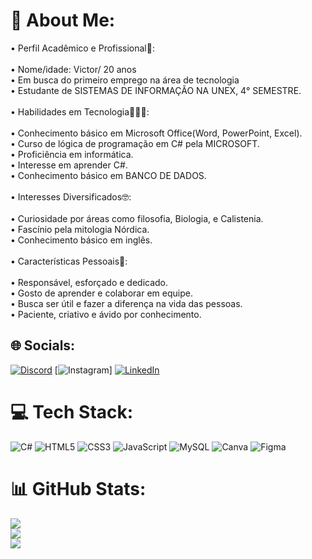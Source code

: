 # 💫 About Me:
  • Perfil Acadêmico e Profissional👤:<br><br>• Nome/idade: Victor/ 20 anos<br>• Em busca do primeiro emprego na área de tecnologia<br>• Estudante de SISTEMAS DE INFORMAÇÃO NA UNEX, 4° SEMESTRE.<br><br>• Habilidades em Tecnologia👨🏻‍💻:<br><br>• Conhecimento básico em Microsoft Office(Word, PowerPoint, Excel).<br>• Curso de lógica de programação em C# pela MICROSOFT.<br>• Proficiência em informática.<br>• Interesse em aprender C#.<br>• Conhecimento básico em BANCO DE DADOS.<br><br>• Interesses Diversificados🤓:<br><br>• Curiosidade por áreas como filosofia, Biologia, e Calistenia.<br>• Fascínio pela mitologia Nórdica.<br>• Conhecimento básico em inglês.<br><br>• Características Pessoais👤:<br><br>• Responsável, esforçado e dedicado.<br>• Gosto de aprender e colaborar em equipe.<br>• Busca ser útil e fazer a diferença na vida das pessoas.<br>• Paciente, criativo e ávido por conhecimento.


## 🌐 Socials:
[![Discord](https://img.shields.io/badge/Discord-%237289DA.svg?logo=discord&logoColor=white)](https://discord.gg/https://discord.com/invite/95R9jnSu) [![Instagram](https://img.shields.io/badge/Instagram-%23E4405F.svg?logo=Instagram&logoColor=white)] 
 [![LinkedIn](https://img.shields.io/badge/LinkedIn-%230077B5.svg?logo=linkedin&logoColor=white)](https://linkedin.com/in/https://www.linkedin.com/in/victor-rogerio-8b451427b/) 

# 💻 Tech Stack:
![C#](https://img.shields.io/badge/c%23-%23239120.svg?style=flat&logo=csharp&logoColor=white) ![HTML5](https://img.shields.io/badge/html5-%23E34F26.svg?style=flat&logo=html5&logoColor=white) ![CSS3](https://img.shields.io/badge/css3-%231572B6.svg?style=flat&logo=css3&logoColor=white) ![JavaScript](https://img.shields.io/badge/javascript-%23323330.svg?style=flat&logo=javascript&logoColor=%23F7DF1E) ![MySQL](https://img.shields.io/badge/mysql-4479A1.svg?style=flat&logo=mysql&logoColor=white) ![Canva](https://img.shields.io/badge/Canva-%2300C4CC.svg?style=flat&logo=Canva&logoColor=white) ![Figma](https://img.shields.io/badge/figma-%23F24E1E.svg?style=flat&logo=figma&logoColor=white)
# 📊 GitHub Stats:
![](https://github-readme-stats.vercel.app/api?username=vkzario&theme=shadow_red&hide_border=false&include_all_commits=false&count_private=false)<br/>
![](https://github-readme-streak-stats.herokuapp.com/?user=vkzario&theme=shadow_red&hide_border=false)<br/>
![](https://github-readme-stats.vercel.app/api/top-langs/?username=vkzario&theme=shadow_red&hide_border=false&include_all_commits=false&count_private=false&layout=compact)

<!-- Proudly created with GPRM ( https://gprm.itsvg.in ) -->
